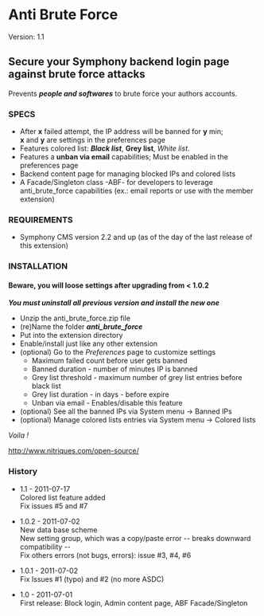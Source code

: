 # Anti Brute Force #

Version: 1.1

## Secure your Symphony backend login page against brute force attacks ##

Prevents ***people and softwares*** to brute force your authors accounts.  

### SPECS ###

- After **x** failed attempt, the IP address will be banned for **y** min;  
  **x** and **y** are settings in the preferences page 
- Features colored list: ***Black list***, **Grey list**, *White list*.
- Features a **unban via email** capabilities; Must be enabled in the preferences page
- Backend content page for managing blocked IPs and colored lists
- A Facade/Singleton class -ABF- for developers to leverage anti_brute_force capabilities
  (ex.: email reports or use with the member extension)

### REQUIREMENTS ###

- Symphony CMS version 2.2 and up (as of the day of the last release of this extension)

### INSTALLATION ###

#### Beware, you will loose settings after upgrading from < 1.0.2 ####
***You must uninstall all previous version and install the new one***

- Unzip the anti_brute_force.zip file
- (re)Name the folder ***anti_brute_force***
- Put into the extension directory
- Enable/install just like any other extension
- (optional) Go to the *Preferences* page to customize settings
	- Maximum failed count before user gets banned
	- Banned duration - number of minutes IP is banned
	- Grey list threshold - maximum number of grey list entries before black list
	- Grey list duration - in days - before expire
	- Unban via email - Enables/disable this feature
- (optional) See all the banned IPs via System menu -> Banned IPs
- (optional) Manage colored lists entries via System menu -> Colored lists

*Voila !*

http://www.nitriques.com/open-source/

### History ###


- 1.1 - 2011-07-17   
  Colored list feature added  
  Fix issues #5 and #7  

- 1.0.2 - 2011-07-02    
  New data base scheme  
  New setting group, which was a copy/paste error -- breaks downward compatibility --  
  Fix others errors (not bugs, errors): issue  #3, #4, #6

- 1.0.1 - 2011-07-02    
  Fix Issues #1 (typo) and #2 (no more ASDC)  

- 1.0 - 2011-07-01    
  First release: Block login, Admin content page, ABF Facade/Singleton  